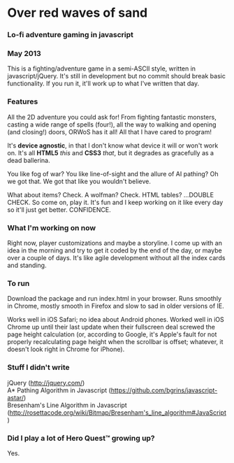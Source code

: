 <h1>Over red waves of sand</h1>

<h3>Lo-fi adventure gaming in javascript</h3>

<h3>May 2013</h3>
<p>This is a fighting/adventure game in a semi-ASCII style, written in javascript/jQuery. It's
still in development but no commit should break basic functionality. If you run it, it'll work
up to what I've written that day.</p>

<h3>Features</h3>
<p>All the 2D adventure you could ask for! From fighting fantastic monsters, casting a wide range
of spells (four!), all the way to walking and opening (and closing!) doors, ORWoS has it all! All
that I have cared to program!</p>

<p>It's <b>device agnostic</b>, in that I don't know what device it will or won't work on. It's all
<b>HTML5</b> <i>this</i> and <b>CSS3</b> <i>that</i>, but it degrades as gracefully as a dead ballerina.</p>

<p>You like fog of war? You like line-of-sight and the allure of AI pathing? Oh we got that. We
got that like you wouldn't believe.</p>

<p>What about items? Check. A wolfman? Check. HTML tables? ...DOUBLE CHECK. So come on, play it. It's
fun and I keep working on it like every day so it'll just get better. CONFIDENCE.</p>

<h3>What I'm working on now</h3>

<p>Right now, player customizations and maybe a storyline. I come up with an idea in the morning and
try to get it coded by the end of the day, or maybe over a couple of days. It's like agile development
without all the index cards and standing.</p>

<h3>To run</h3>
<p>Download the package and run index.html in your browser. Runs smoothly in Chrome, mostly smooth
in Firefox and slow to sad in older versions of IE.</p>

<p>Works well in iOS Safari; no idea about Android phones. Worked well in iOS Chrome up until their
last update when their fullscreen deal screwed the page height calculation (or, according to Google,
it's Apple's fault for not properly recalculating page height when the scrollbar is offset; whatever,
it doesn't look right in Chrome for iPhone).

<h3>Stuff I didn't write</h3>

<p>jQuery (<a href="http://jquery.com/">http://jquery.com/</a>)<br>
A* Pathing Algorithm in Javascript (<a href="https://github.com/bgrins/javascript-astar/">https://github.com/bgrins/javascript-astar/</a>)<br>
Bresenham's Line Algorithm in Javascript (<a href="http://rosettacode.org/wiki/Bitmap/Bresenham's_line_algorithm#JavaScript">http://rosettacode.org/wiki/Bitmap/Bresenham's_line_algorithm#JavaScript</a>)</p>

<h3>Did I play a lot of Hero Quest™ growing up?</h3>

<p>Yes.</p>
